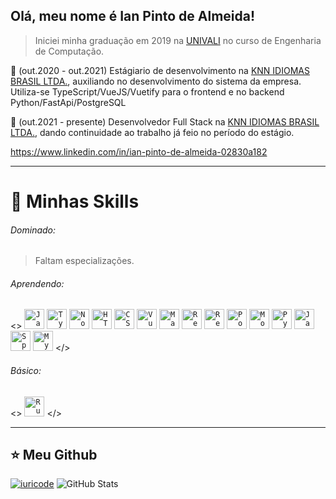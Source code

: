## Olá, meu nome é <strong>Ian Pinto de Almeida!</strong>

> Iniciei minha graduação em 2019 na <a href="https://univali.br">UNIVALI</a> no curso de Engenharia de Computação.

💼 (out.2020 - out.2021) Estágiario de desenvolvimento na <a href="https://www.knnidiomas.com.br/">KNN IDIOMAS BRASIL LTDA.</a>, auxiliando no desenvolvimento do sistema da empresa. Utiliza-se TypeScript/VueJS/Vuetify para o frontend e no backend Python/FastApi/PostgreSQL


💼 (out.2021 - presente) Desenvolvedor Full Stack na <a href="https://www.knnidiomas.com.br/">KNN IDIOMAS BRASIL LTDA.</a>, dando continuidade ao trabalho já feio no período do estágio.

https://www.linkedin.com/in/ian-pinto-de-almeida-02830a182

<!-- <code><a><img href="https://www.linkedin.com/in/ian-pinto-de-almeida-02830a182" height="32" src="https://img.shields.io/badge/LinkedIn-0077B5?style=for-the-badge&logo=linkedin&logoColor=white"/></a></code>. -->

----

  # 🚀 Minhas Skills
   ###### Dominado:
   > Faltam especializações.
   ###### Aprendendo:
   <>
    <code><img height="32" src="https://img.shields.io/badge/JavaScript-323330?style=for-the-badge&logo=javascript&logoColor=F7DF1E" alt="Javascript"/></code>
    <code><img height="32" src="https://img.shields.io/badge/TypeScript-007ACC?style=for-the-badge&logo=typescript&logoColor=white" alt="Typescript"/></code>
    <code><img height="32" src="https://img.shields.io/badge/Node.js-43853D?style=for-the-badge&logo=node.js&logoColor=white" alt="Nodejs"/></code>
    <code><img height="32" src="https://img.shields.io/badge/HTML5-E34F26?style=for-the-badge&logo=html5&logoColor=white" alt="HTML5"/></code>
    <code><img height="32" src="https://img.shields.io/badge/CSS3-1572B6?style=for-the-badge&logo=css3&logoColor=white" alt="CSS"/></code>
    <code><img height="32" src="https://img.shields.io/badge/Vue.js-35495E?style=for-the-badge&logo=vue.js&logoColor=4FC08D" alt="VueJS"/></code>
    <code><img height="32" src="https://img.shields.io/badge/Material--UI-0081CB?style=for-the-badge&logo=material-ui&logoColor=white" alt="MaterialUI"/></code>
    <code><img height="32" src="https://img.shields.io/badge/React-20232A?style=for-the-badge&logo=react&logoColor=61DAFB" alt="React"/></code>
    <code><img height="32" src="https://img.shields.io/badge/Redux-593D88?style=for-the-badge&logo=redux&logoColor=white" alt="Redux"/></code>
    <code><img height="32" src="https://img.shields.io/badge/PostgreSQL-316192?style=for-the-badge&logo=postgresql&logoColor=white" alt="PostegreSQL"/></code>
    <code><img height="32" src="https://img.shields.io/badge/MongoDB-4EA94B?style=for-the-badge&logo=mongodb&logoColor=white" alt="MongoDB"/></code>
    <code><img height="32" src="https://img.shields.io/badge/Python-14354C?style=for-the-badge&logo=python&logoColor=white" alt="Python"/></code>
    <code><img height="32" src="https://img.shields.io/badge/Java-ED8B00?style=for-the-badge&logo=java&logoColor=white" alt="Java"/></code>
    <code><img height="32" src="https://img.shields.io/badge/Spring-6DB33F?style=for-the-badge&logo=spring&logoColor=white" alt="Spring"/></code>
    <code><img height="32" src="https://img.shields.io/badge/MySQL-00000F?style=for-the-badge&logo=mysql&logoColor=white" alt="MySQL"/></code>
  </>
   ###### Básico:
   <>
    <code><img height="32" src="https://img.shields.io/badge/Rust-000000?style=for-the-badge&logo=rust&logoColor=white" alt="Rust"/></code>
  </>

---

## ⭐ Meu Github
[![iuricode](https://github-readme-stats.vercel.app/api/top-langs/?username=Ian-Almeida&hide=html&layout=compact&theme=default)](https://github.com/iuricode/)
![GitHub Stats](https://github-readme-stats.vercel.app/api?username=Ian-Almeida&show_icons=true)
